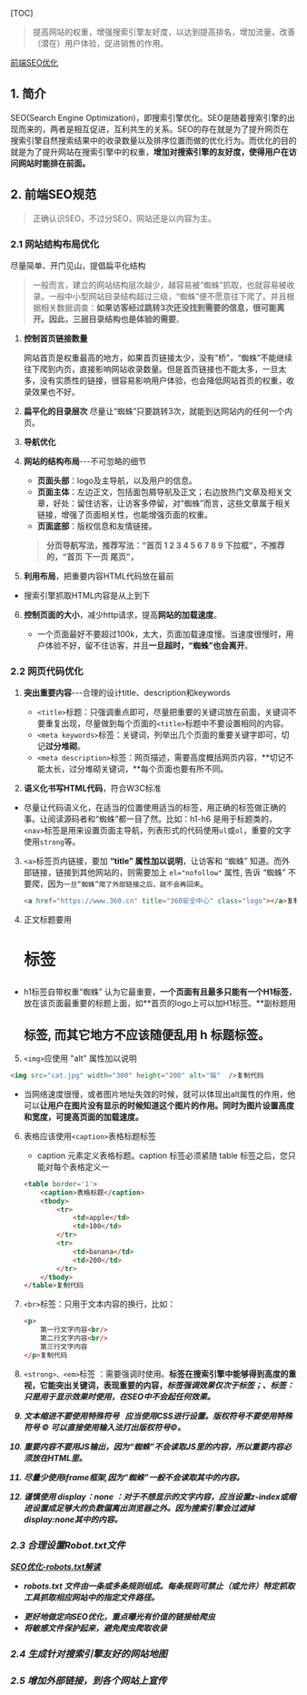 [TOC]

> 提高网站的权重，增强搜索引擎友好度，以达到提高排名，增加流量，改善（潜在）用户体验，促进销售的作用。

[前端SEO优化](<https://juejin.im/post/5cb5427ff265da03b4460751>)

## 1. 简介 ##

SEO(Search Engine Optimization)，即搜索引擎优化。SEO是随着搜索引擎的出现而来的，两者是相互促进，互利共生的关系。SEO的存在就是为了提升网页在搜索引擎自然搜索结果中的收录数量以及排序位置而做的优化行为。而优化的目的就是为了提升网站在搜索引擎中的权重，**增加对搜索引擎的友好度，使得用户在访问网站时能排在前面。**

## 2. 前端SEO规范 ##

> 正确认识SEO，不过分SEO，网站还是以内容为主。

### 2.1 **网站结构布局优化**

尽量简单、开门见山，提倡扁平化结构

> 一般而言，建立的网站结构层次越少，越容易被“蜘蛛”抓取，也就容易被收录。一般中小型网站目录结构超过三级，“蜘蛛”便不愿意往下爬了。并且根据相关数据调查：**如果访客经过跳转3次还没找到需要的信息，很可能离开。因此，三层目录结构也是体验的需要**。

1. **控制首页链接数量**

   网站首页是权重最高的地方，如果首页链接太少，没有“桥”，“蜘蛛”不能继续往下爬到内页，直接影响网站收录数量。但是首页链接也不能太多，一旦太多，没有实质性的链接，很容易影响用户体验，也会降低网站首页的权重，收录效果也不好。

2. **扁平化的目录层次**
   尽量让“蜘蛛”只要跳转3次，就能到达网站内的任何一个内页。

3. **导航优化**

4. **网站的结构布局**---不可忽略的细节

   * **页面头部**：logo及主导航，以及用户的信息。
   * **页面主体**：左边正文，包括面包屑导航及正文；右边放热门文章及相关文章，好处：留住访客，让访客多停留，对“蜘蛛”而言，这些文章属于相关链接，增强了页面相关性，也能增强页面的权重。
   * **页面底部**：版权信息和友情链接。

   > **分页导航写法，推荐写法：“首页 1 2 3 4 5 6 7 8 9 下拉框”，不推荐的，“首页 下一页 尾页”，**

5. **利用布局**，把重要内容HTML代码放在最前
   
* 搜索引擎抓取HTML内容是从上到下
   
6. **控制页面的大小**，减少http请求，提高**网站的加载速度**。
   
   * 一个页面最好不要超过100k，太大，页面加载速度慢。当速度很慢时，用户体验不好，留不住访客，并且**一旦超时，“蜘蛛”也会离开**。

### 2.2 **网页代码优化**

1. **突出重要内容**---合理的设计title、description和keywords
   * `<title>`标题：只强调重点即可，尽量把重要的关键词放在前面，关键词不要重复出现，尽量做到每个页面的`<title>`标题中不要设置相同的内容。
   * `<meta keywords>`标签：关键词，列举出几个页面的重要关键字即可，切记**过分堆砌**。
   * `<meta description>`标签：网页描述，需要高度概括网页内容，**切记不能太长，过分堆砌关键词，**每个页面也要有所不同。

2. **语义化书写HTML代码**，符合W3C标准
   
* 尽量让代码语义化，在适当的位置使用适当的标签，用正确的标签做正确的事。让阅读源码者和“蜘蛛”都一目了然。比如：h1-h6 是用于标题类的，`<nav>`标签是用来设置页面主导航，列表形式的代码使用`ul`或`ol`，重要的文字使用`strong`等。
   
3. `<a>`标签页内链接，要加 **“title” 属性加以说明**，让访客和 “蜘蛛” 知道。而外部链接，链接到其他网站的，则需要加上 `el="nofollow"` 属性, 告诉 “蜘蛛” 不要爬，因为`一旦“蜘蛛”爬了外部链接之后，就不会再回来`。

   ```html
   <a href="https://www.360.cn" title="360安全中心" class="logo"></a>复制代码
   ```

4. 正文标题要用<h1>标签
   
* h1标签自带权重“蜘蛛” 认为它最重要，**一个页面有且最多只能有一个H1标签**，放在该页面最重要的标题上面，如**首页的logo上可以加H1标签。**副标题用<h2>标签, 而其它地方不应该随便乱用 h 标题标签。
   
5. `<img>`应使用 "alt" 属性加以说明

```html
<img src="cat.jpg" width="300" height="200" alt="猫"  />复制代码
```

* 当网络速度很慢，或者图片地址失效的时候，就可以体现出alt属性的作用，他可以**让用户在图片没有显示的时候知道这个图片的作用。同时为图片设置高度和宽度，可提高页面的加载速度。**

6. 表格应该使用`<caption>`表格标题标签

   * caption 元素定义表格标题。caption 标签必须紧随 table 标签之后，您只能对每个表格定义一

   ```html
   <table border='1'>
       <caption>表格标题</caption>
       <tbody>
           <tr>
               <td>apple</td>
               <td>100</td>
           </tr>
           <tr>
               <td>banana</td>
               <td>200</td>
           </tr>
       </tbody>
   </table>复制代码
   ```

   

7. `<br>`标签：只用于文本内容的换行，比如：

   ```html
   <p> 
       第一行文字内容<br/>
       第二行文字内容<br/>
       第三行文字内容
   </p>复制代码
   ```

8. `<strong>、<em>`标签 ：需要强调时使用。<strong>标签在搜索引擎中能够得到高度的重视，它能突出关键词，表现重要的内容，<em>标签强调效果仅次于<strong>标签；<b>、<i>标签：只是用于显示效果时使用，在SEO中不会起任何效果。

9. 文本缩进不要使用特殊符号 &nbsp; 应当使用CSS进行设置。版权符号不要使用特殊符号 &copy; 可以直接使用输入法打出版权符号©。

10. 重要内容不要用JS输出，因为“蜘蛛”不会读取JS里的内容，所以重要内容必须放在HTML里。

11. 尽量少使用iframe框架,因为“蜘蛛”一般不会读取其中的内容。

12. 谨慎使用 display：none ：对于不想显示的文字内容，应当设置z-index或缩进设置成足够大的负数偏离出浏览器之外。因为**搜索引擎会过滤掉display:none其中的内容。**

### 2.3 合理设置**Robot.txt**文件

[SEO优化-robots.txt解读](<https://juejin.im/post/5af29a47f265da0b7156425d>)

* robots.txt 文件由一条或多条规则组成。每条规则可禁止（或允许）特定抓取工具抓取相应网站中的指定文件路径。

- 更好地做定向SEO优化，重点曝光有价值的链接给爬虫
- 将敏感文件保护起来，避免爬虫爬取收录

### 2.4 生成针对搜索引擎友好的网站地图

### 2.5 增加外部链接，到各个网站上宣传